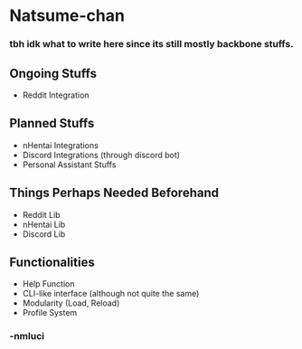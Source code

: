 # Natsume-chan

### tbh idk what to write here since its still mostly backbone stuffs.

## Ongoing Stuffs
- Reddit Integration

## Planned Stuffs
- nHentai Integrations
- Discord Integrations (through discord bot)
- Personal Assistant Stuffs

## Things Perhaps Needed Beforehand
- Reddit Lib
- nHentai Lib
- Discord Lib

## Functionalities
- Help Function
- CLI-like interface (although not quite the same)
- Modularity (Load, Reload)
- Profile System
### -nmluci